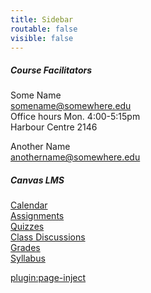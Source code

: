 ```yaml
---
title: Sidebar
routable: false
visible: false
---
```


##### Course Facilitators
Some Name  
<somename@somewhere.edu>   
Office hours Mon. 4:00-5:15pm  
Harbour Centre 2146  

Another Name  
<anothername@somewhere.edu>  

##### Canvas LMS
[Calendar](https://canvas.sfu.ca/calendar)  
[Assignments](https://canvas.sfu.ca/courses/36662/assignments)  
[Quizzes](https://canvas.sfu.ca/courses/36662/quizzes)  
[Class Discussions](https://canvas.sfu.ca/courses/36662/discussion_topics)  
[Grades](https://canvas.sfu.ca/grades)  
[Syllabus](https://canvas.sfu.ca/courses/36662/assignments/syllabus)

[plugin:page-inject](/twitter-feed)
